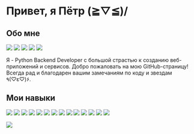 # Привет, я Пётр (≧▽≦)/
## Обо мне
![](https://img.shields.io/badge/Zen%20of%20Python-comprehender-success?style=flat)
![](https://img.shields.io/badge/YAGNI-adept-success?style=flat)
![](https://img.shields.io/badge/DRY-cultist-success?style=flat)
![](https://img.shields.io/badge/KISS-expert-success?style=flat) 
![](https://img.shields.io/badge/TDD-thinker-success?style=flat) 

Я - Python Backend Developer с большой страстью к созданию веб-приложений и сервисов. Добро пожаловать на мою GitHub-страницу! Всегда рад и благодарен вашим замечаниям по коду и звездам ٩(♡ε♡)۶.

## Мои навыки
 ![](https://img.shields.io/badge/Python-fan-blue?style=flat&logo=python&logoColor=white)
 ![](https://img.shields.io/badge/FastAPI-racer-blue?style=flat&logo=fastapi&logoColor=white)
 ![](https://img.shields.io/badge/Django-explorer-blue?style=flat&logo=django&logoColor=white)
 ![](https://img.shields.io/badge/Django%20REST%20framework-user-blue?style=flat&logo=django&logoColor=white)
 ![](https://img.shields.io/badge/Flask-consumer-blue?style=flat&logo=flask&logoColor=white)
 ![](https://img.shields.io/badge/Aiogram-transmitter-blue?style=flat&logo=telegram&logoColor=white)
 ![](https://img.shields.io/badge/PostgreSQL-tamer-blue?style=flat&logo=postgresql&logoColor=white)
 ![](https://img.shields.io/badge/Redis-wizard-blue?style=flat&logo=redis&logoColor=white)
 ![](https://img.shields.io/badge/Docker-loader-blue?style=flat&logo=docker&logoColor=white)
 ![](https://img.shields.io/badge/SQLalchemy-cook-blue?t&logo=python&logoColor=white)
 ![](https://img.shields.io/badge/RabbitMQ-driver-blue?style=flat&logo=rabbitmq&logoColor=white)
 ![](https://img.shields.io/badge/Git-lover-blue?style=flat&logo=git&logoColor=white)
 ![](https://img.shields.io/badge/GitHub%20Actions-Workflow%20Automator-blue?style=flat&logo=github-actions&logoColor=white) 
 ![](https://img.shields.io/badge/Scrapy-master-blue?style=flat&logo=scrapy&logoColor=white)

![](https://github-profile-summary-cards.vercel.app/api/cards/stats?username=NECROshizo&theme=github_dark)
